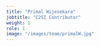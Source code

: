 ```yaml
---
title: "Primal Wijesekara"
jobtitle: "C2SI Contributor"
weight: 1
role: 1
image: "/images/team/primalW.jpg"
---
```


